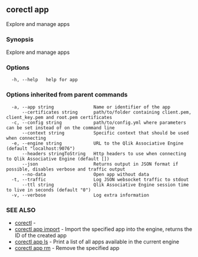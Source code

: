 ## corectl app

Explore and manage apps

### Synopsis

Explore and manage apps

### Options

```
  -h, --help   help for app
```

### Options inherited from parent commands

```
  -a, --app string               Name or identifier of the app
      --certificates string      path/to/folder containing client.pem, client_key.pem and root.pem certificates
  -c, --config string            path/to/config.yml where parameters can be set instead of on the command line
      --context string           Specific context that should be used when connecting
  -e, --engine string            URL to the Qlik Associative Engine (default "localhost:9076")
      --headers stringToString   Http headers to use when connecting to Qlik Associative Engine (default [])
      --json                     Returns output in JSON format if possible, disables verbose and traffic output
      --no-data                  Open app without data
  -t, --traffic                  Log JSON websocket traffic to stdout
      --ttl string               Qlik Associative Engine session time to live in seconds (default "0")
  -v, --verbose                  Log extra information
```

### SEE ALSO

* [corectl](corectl.md)	 - 
* [corectl app import](corectl_app_import.md)	 - Import the specified app into the engine, returns the ID of the created app
* [corectl app ls](corectl_app_ls.md)	 - Print a list of all apps available in the current engine
* [corectl app rm](corectl_app_rm.md)	 - Remove the specified app

